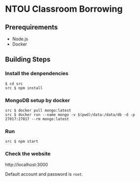 # NTOU Classroom Borrowing

## Prerequirements

+ Node.js
+ Docker

## Building Steps

### Install the denpendencies

```shell
$ cd src
src $ npm install
```

### MongoDB setup by docker

```shell
src $ docker pull mongo:latest
src $ docker run --name mongo -v $(pwd)/data:/data/db -d -p 27017:27017 --rm mongo:latest
```

### Run

```
src $ npm start
```

### Check the website

http://localhost:3000

Default account and password is `root`.
